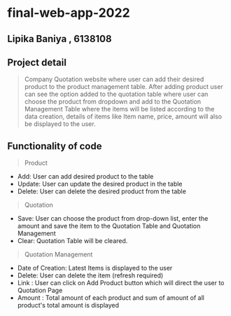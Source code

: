 # final-web-app-2022

## Lipika Baniya , 6138108

## Project detail
> Company Quotation website where user can add their desired product to the product management table. After adding product user can see the option added to the quotation table where user can choose the product from dropdown and add to the Quotation Management Table where the items will be listed according to the data creation, details of items like Item name, price, amount will also be displayed to the user. 

## Functionality of code

> Product 
 - Add: User can add desired product to the table
 - Update: User can update the desired product in the table
 - Delete: User can delete the desired product from the table

> Quotation
  - Save: User can choose the product from drop-down list, enter the amount and save the item to the Quotation Table and Quotation Management
  - Clear: Quotation Table will be cleared. 
 
 > Quotation Management
 -  Date of Creation: Latest Items is displayed to the user
 - Delete: User can delete the item (refresh required)
 - Link : User can click on Add Product button which will direct the user to Quotation Page 
 - Amount : Total amount of each product and sum of amount of all product's total amount is displayed 
